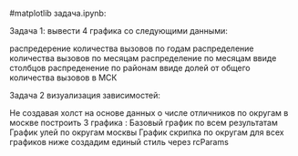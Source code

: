#matplotlib задача.ipynb:

Задача 1: вывести 4 графика со следующими данными:

распредерение количества вызовов по годам
распределение количества вызовов по месяцам
распределение по месяцам ввиде столбцов
распреденение по районам ввиде долей от общего количества вызовов в МСК

Задача 2 визуализация зависимостей:

Не создавая холст на основе данных о числе отличников по округам в москве построить 3 графика :
Базовый график по всем результатам
График улей по округам москвы
График скрипка по округам
для всех графиков ниже создадим единый стиль через rcParams
